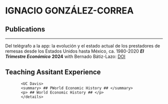 # IGNACIO GONZÁLEZ-CORREA #

## Publications ##

____

Del telégrafo a la app: la evolución y el estado actual de los prestadores de remesas desde los Estados Unidos hasta México, ca. 1980-2020 ***El Trimestre Económico*** **2024** with Bernado Bátiz-Lazo: [DOI](https://doi.org/10.20430/ete.v91i364.2516)




## Teaching Assitant Experience ## 
         
           <UC Davis>
           <summary> ## PWorld Economic History ## </summary>
           <p> ## World Economic History ## </p>
           </details> 
